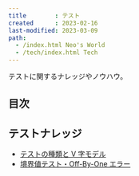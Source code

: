 ```yaml
---
title        : テスト
created      : 2023-02-16
last-modified: 2023-03-09
path:
  - /index.html Neo's World
  - /tech/index.html Tech
---
```


テストに関するナレッジやノウハウ。


## 目次


## テストナレッジ

- [テストの種類と V 字モデル](./types-of-testing.html)
- [境界値テスト・Off-By-One エラー](./off-by-one-error.html)

